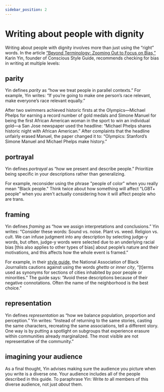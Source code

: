 ```yaml
---
sidebar_position: 2
---
```


# Writing about people with dignity

Writing about people with dignity involves more than just using the “right” words. In the article [“Beyond Terminology: Zooming Out to Focus on Bias,”](https://consciousstyleguide.com/beyond-terminology-zooming-focus-bias/) Karin Yin, founder of Conscious Style Guide, recommends checking for bias in writing at multiple levels:


## parity

Yin defines *parity* as “how we treat people in parallel contexts.” For example, Yin writes: “If you’re going to make one person’s race relevant, make everyone’s race relevant equally.”
 
After two swimmers achieved historic firsts at the Olympics&mdash;Michael Phelps for earning a record number of gold medals and Simone Manuel for being the first African American woman in the sport to win an individual gold&mdash;a San Jose newspaper used the headline: “Michael Phelps shares historic night with African American.” After complaints that the headline unfairly erased Manuel, the paper changed it to: “Olympics: Stanford’s Simone Manuel and Michael Phelps make history.”


## portrayal

Yin defines *portrayal* as “how we present and describe people.” Prioritize being specific in your descriptions rather than generalizing. 

For example, reconsider using the phrase "people of color" when you really mean "Black people." Think twice about how something will affect "LGBT+ people" when you aren't actually considering how it will affect people who are trans.

## framing

Yin defines *framing* as “how we assign interpretations and conclusions.” Yin writes: “Consider these words: Sound vs. noise. Plant vs. weed. Religion vs. cult. We can infuse judgment into any description by selecting judge-y words, but often, judge-y words were selected due to an underlying racial bias [this also applies to other types of bias] about people’s nature and their motivations, and this affects how the whole event is framed.”

For example, in their [style guide](https://www.nabj.org/page/styleguide), the National Association of Black Journalists cautions against using the words *ghetto* or *inner city*, “[t]erms used as synonyms for sections of cities inhabited by poor people or minorities.” The guide says: “Avoid these descriptions because of their negative connotations. Often the name of the neighborhood is the best choice.”


## representation

Yin defines *representation* as “how we balance population, proportion and perception.” Yin writes: “Instead of returning to the same stories, casting the same characters, recreating the same associations, tell a different story. One way is by putting a spotlight on subgroups that experience erasure within communities already marginalized. The most visible are not representative of the community.”


## imagining your audience

As a final thought, Yin advises making sure the audience you picture when you write is a diverse one. Your audience includes all of the people described in this guide. To paraphrase Yin: Write *to* all members of this diverse audience, not just *about* them.



